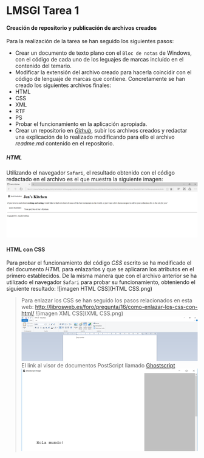 # LMSGI Tarea 1
#### Creación de repositorio y publicación de archivos creados
Para la realización de la tarea se han seguido los siguientes pasos:
* Crear un documento de texto plano con el `Bloc de notas` de Windows, con el código de cada uno de los leguajes de marcas incluído en el contenido del temario.
* Modificar la extensión del archivo creado para hacerla coincidir con el código de lenguaje de marcas que contiene. Concretamente se han creado los siguientes archivos finales:
 * HTML
 * CSS
 * XML
 * RTF
 * PS
* Probar el funcionamiento en la aplicación apropiada.
* Crear un repositorio en [_Github_](www.github.com), subir los archivos creados y redactar una explicación de lo realizado modificando para ello el archivo _readme.md_ contenido en el repositorio.

##### HTML
Utilizando el navegador `Safari`, el resultado obtenido con el código redactado en el archivo es el que muestra la siguiente imagen:
![imagen HTML](HTML.png)

#### HTML con CSS
Para probar el funcionamiento del código _CSS_ escrito se ha modificado el del documento _HTML_ para enlazarlos y que se aplicaran los atributos en el primero establecidos. De la misma manera que con el archivo anterior se ha utilizado el navegador `Safari` para probar su funcionamiento, obteniendo el siguiente resultado:
![imagen HTML CSS](HTML CSS.png)
>Para enlazar los CSS se han seguido los pasos relacionados en esta web: http://librosweb.es/foro/pregunta/16/como-enlazar-los-css-con-html/
![imagen XML CSS](XML CSS.png)
![imagen RTF](RTF.png)
El link al visor de documentos PostScript llamado [Ghostscript](http://www.ghostscript.com/)
![imagen PS](PS.png)
